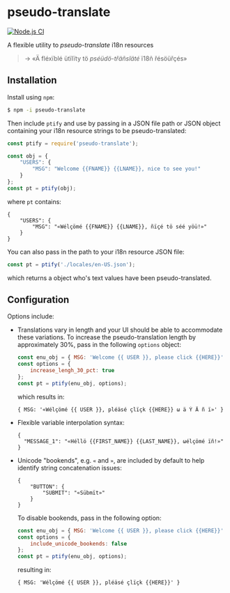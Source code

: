 # pseudo-translate

[![Node.js CI](https://github.com/rorsini/pseudo-translate-json/workflows/Node.js%20CI/badge.svg)](https://github.com/rorsini/pseudo-translate-json/actions?query=workflow%3A%22Node.js+CI%22)

A flexible utility to _pseudo-translate_ i18n resources
> → «Ä fléxïblé ütïlïty tö _pséüdö-třäñsläté_ ï18ñ řésöüřçés»

## Installation

Install using `npm`:
```bash
$ npm -i pseudo-translate
```

Then include `ptify` and use by passing in a JSON file path or JSON object containing your i18n resource strings to be pseudo-translated:
```javascript
const ptify = require('pseudo-translate');

const obj = {
    "USERS": {
        "MSG": "Welcome {{FNAME}} {{LNAME}}, nice to see you!"
    }
};
const pt = ptify(obj);
```
where `pt` contains:
```
{
    "USERS": {
        "MSG": "«Wélçömé {{FNAME}} {{LNAME}}, ñïçé tö séé yöü!»"
    }
}
```
You can also pass in the path to your i18n resource JSON file:
```javascript
const pt = ptify('./locales/en-US.json');
```
which returns a object who's text values have been pseudo-translated.

## Configuration

Options include:

* Translations vary in length and your UI should be able to accommodate these
  variations. To increase the pseudo-translation length by approximately 30%,
  pass in the following `options` object:
  ```javascript
  const enu_obj = { MSG: 'Welcome {{ USER }}, please click {{HERE}}' }
  const options = {
      increase_lengh_30_pct: true
  };
  const pt = ptify(enu_obj, options);
  ```
  which results in:
  ```
  { MSG: '«Wélçömé {{ USER }}, pléäsé çlïçk {{HERE}} ω ä Ý Ä ñ ï»' }
  ```

* Flexible variable interpolation syntax:
  ```
  {
    "MESSAGE_1": "«Héllö {{FIRST_NAME}} {{LAST_NAME}}, ωélçömé ïñ!»"
  }
  ```

* Unicode "bookends", e.g. `«` and `»`, are included by default to help identify string concatenation issues:
  ```
  {
      "BUTTON": {
          "SUBMIT": "«Sübmït»"
      }
  }
  ```
  To disable bookends, pass in the following option:
  ```javascript
  const enu_obj = { MSG: 'Welcome {{ USER }}, please click {{HERE}}' }
  const options = {
      include_unicode_bookends: false
  };
  const pt = ptify(enu_obj, options);
  ```
  resulting in:
  ```
  { MSG: 'Wélçömé {{ USER }}, pléäsé çlïçk {{HERE}}' }
  ```



